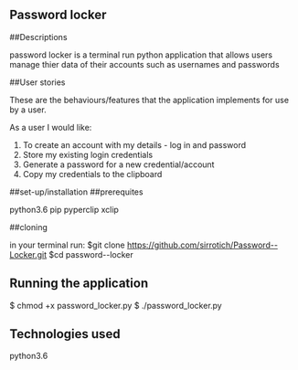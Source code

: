## Password locker

##Descriptions

password locker is a terminal run python application that allows users manage thier data of their accounts such as usernames and passwords 

##User stories

These are the behaviours/features that the application implements for use by a user.

As a user I would like:

1. To create an account with my details - log in and password
2. Store my existing login credentials
3. Generate a password for a new credential/account
4. Copy my credentials to the clipboard

##set-up/installation
##prerequites

python3.6
pip
pyperclip
xclip

##cloning

in your terminal run:
$git clone https://github.com/sirrotich/Password--Locker.git
$cd password--locker

## Running the application

  $ chmod +x password_locker.py
  $ ./password_locker.py

## Technologies used

python3.6